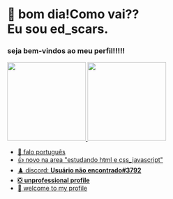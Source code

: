  
 # 👋 bom dia!Como vai?? <br> Eu sou ed_scars.
  ### seja bem-vindos ao meu perfil!!!!!
  
  <div>
  <a href="https://github.com/edscars">
  <img height="180em" src="https://github-readme-stats.vercel.app/api?username=edscars&show_icons=true&theme=dark&include_all_commits=true&count_private=true"/>
  <img height="180em" src="https://github-readme-stats.vercel.app/api/top-langs/?username=edscars&layout=compact&langs_count=7&theme=dark"/>
</div>
  
  
- 🌱 falo português 
-  👍 novo na area "estudando html e css_javascript"
- ♟️ discord: **Usuário não encontrado#3792**
- ❎ **unprofessional profile**
- 🥳 welcome to my profile
<!---
edscars/edscars is a ✨ special ✨ repository because its `README.md` (this file) appears on your GitHub profile.
You can click the Preview link to take a look at your changes.
--->
